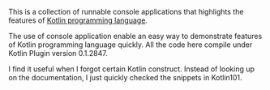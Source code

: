 This is a collection of runnable console applications that highlights the features of [Kotlin programming language](http://confluence.jetbrains.net/display/Kotlin/Welcome).

The use of console application enable an easy way to demonstrate features of Kotlin programming language quickly.
All the code here compile under Kotlin Plugin version 0.1.2847.

I find it useful when I forgot certain Kotlin construct. Instead of looking up on the documentation, I just quickly checked the snippets in Kotlin101.